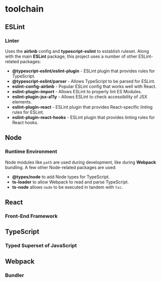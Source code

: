 # toolchain

## ESLint
### Linter
Uses the **airbnb** config and **typescript-eslint** to establish ruleset. Along with the main **ESLint** package, this project uses a number of other ESLint-related packages:
- **@typescript-eslint/eslint-plugin** - ESLint plugin that provides rules for TypeScript.
- **@typescript-eslint/parser** - Allows TypeScript to be parsed for ESLint.
- **eslint-config-airbnb** - Popular ESLint config that works well with React.
- **eslint-plugin-import** - Allows ESLint to properly lint ES Modules.
- **eslint-plugin-jsx-a11y** - Allows ESLint to check accessibility of JSX elements.
- **eslint-plugin-react** - ESLint plugin that provides React-specific linting rules for ESLint.
- **eslint-plugin-react-hooks** - ESLint plugin that provides linting rules for React hooks.

## Node
### Runtime Environment
Node modules like `path` are used during development, like during **Webpack** bundling. A few other Node-related packages are used:
- **@types/node** to add Node types for TypeScript.
- **ts-loader** to allow Webpack to read and parse TypeScript.
- **ts-node** allows `node` to be executed in tandem with `tsc`.

## React
### Front-End Framework

## TypeScript
### Typed Superset of JavaScript

## Webpack
### Bundler

